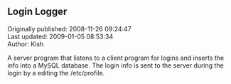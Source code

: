 ## Login Logger  
Originally published: 2008-11-26 09:24:47  
Last updated: 2009-01-05 08:53:34  
Author: Kish   
  
A server program that listens to a client program for logins and inserts the info into a MySQL database.
The login info is sent to the server during the login by a editing the /etc/profile.

